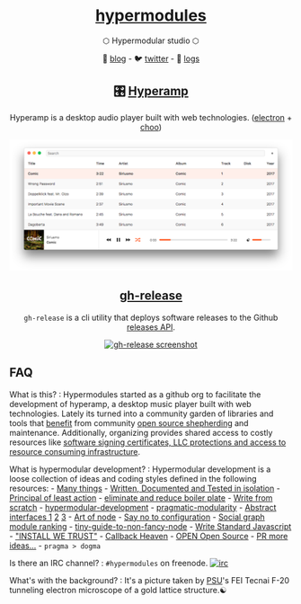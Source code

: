 <center>

<h1 class="header-font"><a href="https://github.com/hypermodules">hypermodules</a></h1>

⬡ Hypermodular studio ⬡

📰 [blog](https://medium.com/hypermodules) - 🐦 [twitter](https://twitter.com/hypermodul_es) - 💬 [logs](https://irc.hypermodul.es/#f34fd67dac587f49f2e6747e2e1a1dc4633750110390319840bae2ea5d05bdee)

## 🎛 [Hyperamp](https://github.com/hypermodules/hyperamp)

Hyperamp is a desktop audio player built with web technologies. ([electron](http://electron.atom.io) + [choo](https://choo.io))

[![hyperamp screenshot](https://raw.githubusercontent.com/hypermodules/hyperamp/master/docs/screenshot.png)](https://github.com/hypermodules/hyperamp)

## [gh-release](https://hypermodules.github.io/gh-release)

`gh-release` is a cli utility that deploys software releases to the Github [releases API](https://developer.github.com/v3/repos/releases/).

[![gh-release screenshot](https://rawgit.com/hypermodules/gh-release/master/demo.gif)](https://hypermodules.github.io/gh-release)

</center>

## FAQ

What is this?
:   Hypermodules started as a github org to facilitate the development of hyperamp, a desktop music player built with web technologies. Lately its turned into a community garden of libraries and tools that [benefit](https://twitter.com/zeke/status/826504522679791616) from community [open source shepherding](http://ungoldman.com/articles/open-source-maintenance-guidelines/) and maintenance.  Additionally, organizing provides shared access to costly resources like [software signing certificates, LLC protections and access to resource consuming infrastructure](https://blog.dcpos.ch/how-to-make-your-electron-app-sexy).

What is hypermodular development?
:   Hypermodular development is a loose collection of ideas and coding styles defined in the following resources:
    - [Many things](http://substack.net/many_things)
    - [Written, Documented and Tested in isolation](https://gist.github.com/substack/68f8d502be42d5cd4942#gistcomment-1365106)
    - [Principal of least action](https://www.reddit.com/r/node/comments/5t2hc8/stepbystep_tutorial_to_build_a_modern_javascript/)
    - [eliminate and reduce boiler plate](https://twitter.com/substack/status/682446137035456516)
    - [Write from scratch](https://gist.github.com/substack/5075355)
    - [hypermodular-development](https://opbeat.com/community/posts/hypermodular-development-by-mathias-buus/)
    - [pragmatic-modularity](http://mafintosh.com/pragmatic-modularity.html)
    - [Abstract interfaces 1](https://github.com/maxogden/abstract-blob-store) [2](https://github.com/juliangruber/abstract-random-access) [3](https://github.com/Level/abstract-leveldown)
    - [Art of node](https://github.com/maxogden/art-of-node)
    - [Say no to configuration](https://twitter.com/substack/status/806724994193465346)
    - [Social graph module ranking](http://node-modules.com/?u=bcomnes)
    - [tiny-guide-to-non-fancy-node](https://github.com/yoshuawuyts/tiny-guide-to-non-fancy-node)
    - [Write Standard Javascript](http://standardjs.com)
    - ["INSTALL WE TRUST"](http://module.party)
    - [Callback Heaven](http://callbackhell.com)
    - [OPEN Open Source](http://openopensource.org)
    - [PR more ideas...](https://github.com/hypermodules/hypermodul.es/issues/new)
    - `pragma > dogma`

Is there an IRC channel?
:   `#hypermodules` on freenode.
    [![irc](https://img.shields.io/badge/IRC-%23hypermodules-1e72ff.svg?style=flat-square)](https://www.irccloud.com/invite?channel=%23hypermodules&amp;hostname=irc.freenode.net&amp;port=6697&amp;ssl=1)

What's with the background?
:   It's a picture taken by <a href="https://www.pdx.edu/cemn/">PSU</a>'s FEI Tecnai F-20 tunneling electron microscope of a gold lattice structure.☯
